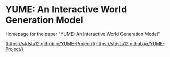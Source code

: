 # YUME: An Interactive World Generation Model

Homepage for the paper "YUME: An Interactive World Generation Model"

[https://stdstu12.github.io/YUME-Project/](https://stdstu12.github.io/YUME-Project/)

